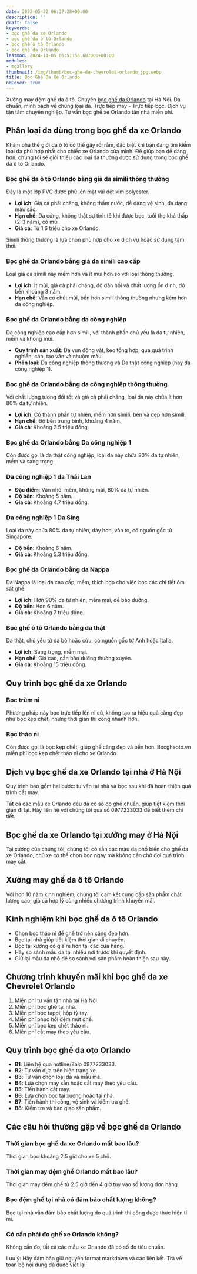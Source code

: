 ```yaml
---
date: 2022-05-22 06:37:28+00:00
description: ''
draft: false
keywords:
- bọc ghế da xe Orlando
- bọc ghế da ô tô Orlando
- bọc ghế ô tô Orlando
- bọc ghế da Orlando
lastmod: 2024-11-05 06:51:58.687000+00:00
modules:
- mgallery
thumbnail: /img/thumb/boc-ghe-da-chevrolet-orlando.jpg.webp
title: Bọc Ghế Da Xe Orlando
noCover: true
---
```


Xưởng may đệm ghế da ô tô. Chuyên [bọc ghế da Orlando](https://bocgheoto.vn/chvrolet/boc-ghe-da-xe-orlando.html/) tại Hà Nội. Da chuẩn, minh bạch về chủng loại da. Trực tiếp may - Trực tiếp bọc. Dịch vụ tận tâm chuyên nghiệp. Tư vấn bọc ghế xe Orlando tận nhà miễn phí.

## Phân loại da dùng trong bọc ghế da xe Orlando
Khám phá thế giới da ô tô có thể gây rối rắm, đặc biệt khi bạn đang tìm kiếm loại da phù hợp nhất cho chiếc xe Orlando của mình. Để giúp bạn dễ dàng hơn, chúng tôi sẽ giới thiệu các loại da thường được sử dụng trong bọc ghế da ô tô Orlando.

### Bọc ghế da ô tô Orlando bằng giả da simili thông thường
Đây là một lớp PVC được phủ lên mặt vải dệt kim polyester.

- **Lợi ích**: Giá cả phải chăng, không thấm nước, dễ dàng vệ sinh, đa dạng màu sắc.
- **Hạn chế**: Da cứng, không thật sự tinh tế khi được bọc, tuổi thọ khá thấp (2-3 năm), có mùi.
- **Giá cả**: Từ 1.6 triệu cho xe Orlando.

Simili thông thường là lựa chọn phù hợp cho xe dịch vụ hoặc sử dụng tạm thời.

### Bọc ghế da Orlando bằng giả da simili cao cấp
Loại giả da simili này mềm hơn và ít mùi hơn so với loại thông thường.

- **Lợi ích**: Ít mùi, giá cả phải chăng, độ đàn hồi và chất lượng ổn định, độ bền khoảng 3 năm.
- **Hạn chế**: Vẫn có chút mùi, bền hơn simili thông thường nhưng kém hơn da công nghiệp.

### Bọc ghế da Orlando bằng da công nghiệp
Da công nghiệp cao cấp hơn simili, với thành phần chủ yếu là da tự nhiên, mềm và không mùi.

- **Quy trình sản xuất**: Da vụn động vật, keo tổng hợp, qua quá trình nghiền, cán, tạo vân và nhuộm màu.
- **Phân loại**: Da công nghiệp thông thường và Da thật công nghiệp (hay da công nghiệp 1).

### Bọc ghế da Orlando bằng da công nghiệp thông thường
Với chất lượng tương đối tốt và giá cả phải chăng, loại da này chứa ít hơn 80% da tự nhiên.

- **Lợi ích**: Có thành phần tự nhiên, mềm hơn simili, bền và đẹp hơn simili.
- **Hạn chế**: Độ bền trung bình, khoảng 4 năm.
- **Giá cả**: Khoảng 3.5 triệu đồng.

### Bọc ghế da Orlando bằng Da công nghiệp 1
Còn được gọi là da thật công nghiệp, loại da này chứa 80% da tự nhiên, mềm và sang trọng.

### Da công nghiệp 1 da Thái Lan
- **Đặc điểm**: Vân nhỏ, mềm, không mùi, 80% da tự nhiên.
- **Độ bền**: Khoảng 5 năm.
- **Giá cả**: Khoảng 4.7 triệu đồng.

### Da công nghiệp 1 Da Sing
Loại da này chứa 80% da tự nhiên, dày hơn, vân to, có nguồn gốc từ Singapore.

- **Độ bền**: Khoảng 6 năm.
- **Giá cả**: Khoảng 5.3 triệu đồng.

### Bọc ghế da Orlando bằng da Nappa
Da Nappa là loại da cao cấp, mềm, thích hợp cho việc bọc các chi tiết ôm sát ghế.

- **Lợi ích**: Hơn 90% da tự nhiên, mềm mại, dễ bảo dưỡng.
- **Độ bền**: Hơn 6 năm.
- **Giá cả**: Khoảng 7 triệu đồng.

### Bọc ghế ô tô Orlando bằng da thật
Da thật, chủ yếu từ da bò hoặc cừu, có nguồn gốc từ Anh hoặc Italia.

- **Lợi ích**: Sang trọng, mềm mại.
- **Hạn chế**: Giá cao, cần bảo dưỡng thường xuyên.
- **Giá cả**: Khoảng 15 triệu đồng.

## Quy trình bọc ghế da xe Orlando

### Bọc trùm nỉ
Phương pháp này bọc trực tiếp lên nỉ cũ, không tạo ra hiệu quả căng đẹp như bọc kẹp chết, nhưng thời gian thi công nhanh hơn.

### Bọc tháo nỉ
Còn được gọi là bọc kẹp chết, giúp ghế căng đẹp và bền hơn. Bocgheoto.vn miễn phí bọc kẹp chết tháo nỉ cho xe Orlando.

## Dịch vụ bọc ghế da xe Orlando tại nhà ở Hà Nội
Quy trình bao gồm hai bước: tư vấn tại nhà và bọc sau khi đã hoàn thiện quá trình cắt may.

Tất cả các mẫu xe Orlando đều đã có số đo ghế chuẩn, giúp tiết kiệm thời gian đi lại. Hãy liên hệ với chúng tôi qua số 0977233033 để biết thêm chi tiết.

## Bọc ghế da xe Orlando tại xưởng may ở Hà Nội
Tại xưởng của chúng tôi, chúng tôi có sẵn các màu da phổ biến cho ghế da xe Orlando, chủ xe có thể chọn bọc ngay mà không cần chờ đợi quá trình may cắt.

## Xưởng may ghế da ô tô Orlando
Với hơn 10 năm kinh nghiệm, chúng tôi cam kết cung cấp sản phẩm chất lượng cao, giá cả hợp lý cùng nhiều chương trình khuyến mãi.

## Kinh nghiệm khi bọc ghế da ô tô Orlando
- Chọn bọc tháo nỉ để ghế trở nên căng đẹp hơn.
- Bọc tại nhà giúp tiết kiệm thời gian di chuyển.
- Bọc tại xưởng có giá rẻ hơn tại các cửa hàng.
- Hãy so sánh mẫu da tại nhiều nơi trước khi quyết định.
- Giữ lại mẫu da nhỏ để so sánh với sản phẩm hoàn thiện sau này.

## Chương trình khuyến mãi khi bọc ghế da xe Chevrolet Orlando
1. Miễn phí tư vấn tận nhà tại Hà Nội.
2. Miễn phí bọc ghế tại nhà.
3. Miễn phí bọc tappi, hộp tỳ tay.
4. Miễn phí phục hồi đệm mút ghế.
5. Miễn phí bọc kẹp chết tháo nỉ.
6. Miễn phí cắt may theo yêu cầu.

## Quy trình bọc ghế da oto Orlando
- **B1**: Liên hệ qua hotline/Zalo 0977233033.
- **B2**: Tư vấn dựa trên hiện trạng xe.
- **B3**: Tư vấn chọn loại da và mẫu mã.
- **B4**: Lựa chọn may sẵn hoặc cắt may theo yêu cầu.
- **B5**: Tiến hành cắt may.
- **B6**: Lựa chọn bọc tại xưởng hoặc tại nhà.
- **B7**: Tiến hành thi công, vệ sinh và kiểm tra ghế.
- **B8**: Kiểm tra và bàn giao sản phẩm.

## Các câu hỏi thường gặp về bọc ghế da Orlando

### Thời gian bọc ghế da xe Orlando mất bao lâu?
Thời gian bọc khoảng 2.5 giờ cho xe 5 chỗ.

### Thời gian may đệm ghế Orlando mất bao lâu?
Thời gian may đệm ghế từ 2.5 giờ đến 4 giờ tùy vào số lượng đơn hàng.

### Bọc đệm ghế tại nhà có đảm bảo chất lượng không?
Bọc tại nhà vẫn đảm bảo chất lượng do quá trình thi công được thực hiện tỉ mỉ.

### Có cần phải đo ghế xe Orlando không?
Không cần đo, tất cả các mẫu xe Orlando đã có số đo tiêu chuẩn.

Lưu ý: Hãy đảm bảo giữ nguyên format markdown và các liên kết. Trả về toàn bộ nội dung đã được viết lại.